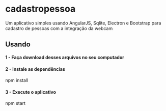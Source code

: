 # cadastropessoa
Um aplicativo simples usando AngularJS, Sqlite, Electron e Bootstrap para cadastro de pessoas com a integração da webcam

## Usando
#### 1 - Faça download desses arquivos no seu computador

#### 2 - Instale as dependências
npm install

#### 3 - Execute o aplicativo
npm start

